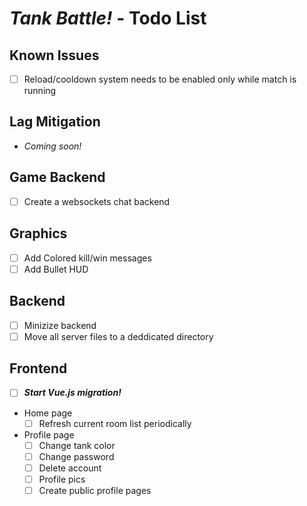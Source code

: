 # *Tank Battle!* - Todo List

## Known Issues
- [ ] Reload/cooldown system needs to be enabled only while match is running

## Lag Mitigation
- *Coming soon!*

## Game Backend
- [ ] Create a websockets chat backend

## Graphics
- [ ] Add Colored kill/win messages
- [ ] Add Bullet HUD

## Backend
- [ ] Minizize backend
- [ ] Move all server files to a deddicated directory

## Frontend
- [ ] ***Start Vue.js migration!***

- Home page
  - [ ] Refresh current room list periodically

- Profile page
  - [ ] Change tank color
  - [ ] Change password
  - [ ] Delete account
  - [ ] Profile pics
  - [ ] Create public profile pages
